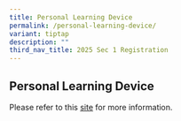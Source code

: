 ```yaml
---
title: Personal Learning Device
permalink: /personal-learning-device/
variant: tiptap
description: ""
third_nav_title: 2025 Sec 1 Registration
---
```

<h2>Personal Learning Device</h2>
<p>Please refer to this <a href="https://www.fairfieldmethodistsec.moe.edu.sg/parents/pdlp/overview/" rel="noopener nofollow" target="_blank">site</a> for
more information.</p>
<p></p>